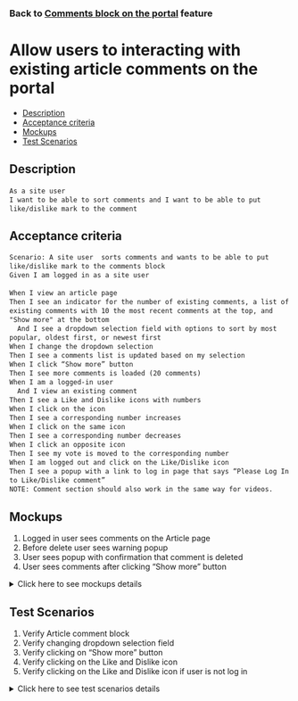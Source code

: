 ### Back to [Comments block on the portal](../../) feature

# Allow users to interacting with existing article comments on the portal

- [Description](#description)
- [Acceptance criteria](#acceptance-criteria)
- [Mockups](#mockups)
- [Test Scenarios](#test-scenarios)

## Description

    As a site user 
    I want to be able to sort comments and I want to be able to put like/dislike mark to the comment 

## Acceptance criteria

    Scenario: A site user  sorts comments and wants to be able to put like/dislike mark to the comments block
    Given I am logged in as a site user

    When I view an article page 
    Then I see an indicator for the number of existing comments, a list of existing comments with 10 the most recent comments at the top, and "Show more" at the bottom
      And I see a dropdown selection field with options to sort by most popular, oldest first, or newest first
    When I change the dropdown selection 
    Then I see a comments list is updated based on my selection
    When I click “Show more” button
    Then I see more comments is loaded (20 comments)
    When I am a logged-in user 
      And I view an existing comment
    Then I see a Like and Dislike icons with numbers
    When I click on the icon
    Then I see a corresponding number increases
    When I click on the same icon 
    Then I see a corresponding number decreases
    When I click an opposite icon
    Then I see my vote is moved to the corresponding number
    When I am logged out and click on the Like/Dislike icon
    Then I see a popup with a link to log in page that says “Please Log In to Like/Dislike comment”
    NOTE: Comment section should also work in the same way for videos.


## Mockups

1. Logged in user sees comments on the Article page
2. Before delete user sees warning popup
3. User sees popup with confirmation that comment is deleted
4. User sees comments after clicking “Show more” button

<details>
  <summary>Click here to see mockups details</summary>

**1. Logged in user sees comments on the Article page:**

![Comments on the Article Screen](/products/sport_news_portal/web_application_features/comments/images/comments_for_logged_in_user.png)

**2. Before delete user sees warning popup:**

![Warning popup](/products/sport_news_portal/web_application_features/comments/images/before_delete_warning_popup.png)

**3. User sees popup with confirmation that comment is deleted:**

![Confirmation popup](/products/sport_news_portal/web_application_features/comments/images/comment_deleted_popup.png)

**4. User sees comments after clicking “Show more” button:**

![Expanded comments](/products/sport_news_portal/web_application_features/comments/images/expanded_comments.png)

</details>

## Test Scenarios

1. Verify Article comment block
2. Verify changing dropdown selection field
3. Verify clicking on “Show more” button
4. Verify clicking on the Like and Dislike icon
5. Verify clicking on the Like and Dislike icon if user is not log in

<details>
  <summary>Click here to see test scenarios details</summary>

### **#1. Verify Article comment block**

|#|Steps|Expected Result
------|-------|----------
|1|Go to Sport News site|
|2|Log in to your user account|
|3|Observe Article comment block|Article comment block consists of:<br> - An indicator for the number of existing comments<br> - A list of existing comments with the 10 most recent comments at the top<br> - “Show more” at the bottom<br> - Dropdown selection field

### **#2. Verify changing dropdown selection field**

|#|Steps|Expected Result
------|-------|----------
|1|Go to Sport News site|
|2|Log in to your user account|
|3|Verify dropdown selection field|Dropdown selection field contains options to sort by<br> - Most popular<br> - Oldest first<br> - Newest first
|4|Change dropdown selection field|The comments list is updated based on my selection

### **#3. Verify clicking on “Show more” button**

|#|Steps|Expected Result
------|-------|----------
|1|Go to Sport News site|
|2|Log in to your user account|
|3|Observe Article comment block|
|4|Click on “Show more”|All comments are loaded (20 comments)

### **#4. Verify clicking on the Like and Dislike icon**

|#|Steps|Expected Result
------|-------|----------
|1|Go to Sport News site|
|2|Log in to your user account|
|3|Observe Article comment block|
|4|Click on “Show more”|
|5|Observe Like and Dislike icons|The Like and Dislike icons with numbers is present at the right top corner
|6|Click on the icon|The corresponding number is increased
|7|Click on the icon again|The corresponding number is decreased

### **#5. Verify clicking on the Like and Dislike icon if user is not log in**

|#|Steps|Expected Result
------|-------|----------
|1|Go to Sport News site|
|2|Do not log in your user account|
|3|Observe Article comment block|
|4|Click on “Show more”|
|5|Observe Like and Dislike icons|The Like and Dislike icons with numbers is present at the right top corner
|6|Click on the icon|Popup with a link to log in page that says “Please Log In to Like/Dislike comment”

</details>
